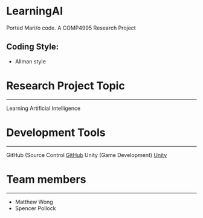 # LearningAI
Ported Mari/o code. A COMP4995 Research Project

Coding Style:
---
* Allman style

# Research Project Topic
---
Learning Artificial Intelligence

# Development Tools
---
GitHub (Source Control [GitHub](https://github.com/)
Unity (Game Development) [Unity](https://unity3d.com/)

# Team members
---
- Matthew Wong
- Spencer Pollock
